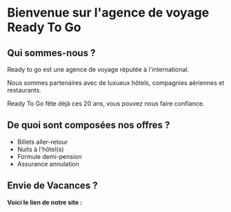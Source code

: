 # Bienvenue sur l'agence de voyage Ready To Go

## Qui sommes-nous ?

Ready to go est une agence de voyage réputée à l'international.

Nous sommes partenaires avec de luxueux hôtels, compagnies aériennes et restaurants. 

Ready To Go fête déjà ces 20 ans, vous pouvez nous faire confiance.

## De quoi sont composées nos offres ?

- Billets aller-retour
- Nuits à l'hôtel(s)
- Formule demi-pension
- Assurance annulation

## Envie de Vacances ?

**Voici le lien de notre site :**
